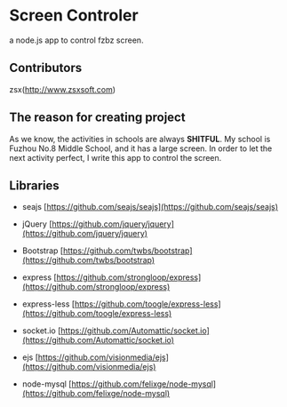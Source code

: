 ﻿Screen Controler
================

a node.js app to control fzbz screen.

## Contributors
zsx(http://www.zsxsoft.com)

## The reason for creating project
As we know, the activities in schools are always __SHITFUL__. My school is Fuzhou No.8 Middle School, and it has a large screen. In order to let the next activity perfect, I write this app to control the screen.

## Libraries

* seajs [https://github.com/seajs/seajs](https://github.com/seajs/seajs)
* jQuery [https://github.com/jquery/jquery](https://github.com/jquery/jquery)
* Bootstrap [https://github.com/twbs/bootstrap](https://github.com/twbs/bootstrap)



* express [https://github.com/strongloop/express](https://github.com/strongloop/express)
* express-less [https://github.com/toogle/express-less](https://github.com/toogle/express-less)
* socket.io [https://github.com/Automattic/socket.io](https://github.com/Automattic/socket.io)
* ejs [https://github.com/visionmedia/ejs](https://github.com/visionmedia/ejs)
* node-mysql [https://github.com/felixge/node-mysql](https://github.com/felixge/node-mysql)